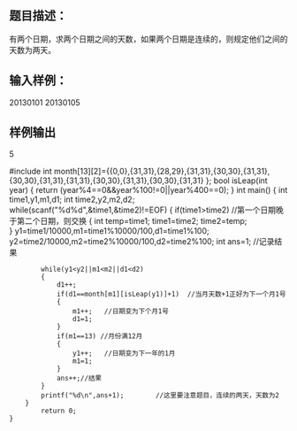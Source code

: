 ## 题目描述：
   有两个日期，求两个日期之间的天数，如果两个日期是连续的，则规定他们之间的天数为两天。

## 输入样例：
   20130101
   20130105

## 样例输出
   5

#include<cstdio>
	int month[13][2]={{0,0},{31,31},{28,29},{31,31},{30,30},{31,31},{30,30},{31,31},{31,31},{30,30},{31,31},{30,30},{31,31}
	};
	bool isLeap(int year)
	{ 
		return (year%4==0&&year%100!=0||year%400==0);
	}
	int main()
	{
		int time1,y1,m1,d1;
		int time2,y2,m2,d2;
		while(scanf("%d%d",&time1,&time2)!=EOF)
		{
			if(time1>time2) //第一个日期晚于第二个日期，则交换
			{
			     int temp=time1;
				 time1=time2;
				 time2=temp;	
			} 
			y1=time1/10000,m1=time1%10000/100,d1=time1%100;
			y2=time2/10000,m2=time2%10000/100,d2=time2%100;
			int ans=1; //记录结果
			
			while(y1<y2||m1<m2||d1<d2)
			{
				d1++;
				if(d1==month[m1][isLeap(y1)]+1)  //当月天数+1正好为下一个月1号 
				{
					m1++;   //日期变为下个月1号 
					d1=1;
				}
				if(m1==13) //月份满12月 
				{
					y1++;   //日期变为下一年的1月 
					m1=1;
				}
				ans++;//结果 
			} 
			printf("%d\n",ans+1);        //这里要注意题目，连续的两天，天数为2
		}
			return 0;
	}


